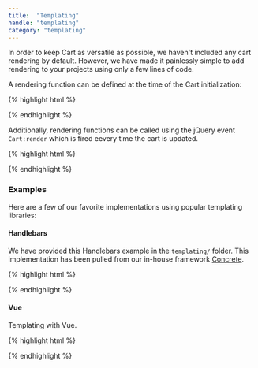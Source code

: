```yaml
---
title:  "Templating"
handle: "templating"
category: "templating"
---
```


In order to keep Cart as versatile as possible, we haven't included any cart rendering by default. However, we have made it painlessly simple to add rendering to your projects using only a few lines of code.

A rendering function can be defined at the time of the Cart initialization:

{% highlight html %}
<script type="text/javascript">
  cart = new Cart({% raw %}{{ cart | json }}{% endraw %}, {
    render: function(event, cart) {
      // Render anything you want here
    }
  });
</script>
{% endhighlight %}

Additionally, rendering functions can be called using the jQuery event `Cart:render` which is fired eevery time the cart is updated.

{% highlight html %}
<script type="text/javascript">
  $(document).on('Cart:render', function(event, cart) {
    // Render anything extra you want here
  });
</script>
{% endhighlight %}

### Examples
Here are a few of our favorite implementations using popular templating libraries:

#### Handlebars
We have provided this Handlebars example in the `templating/` folder. This implementation has been pulled from our in-house framework [Concrete](https://elkfox.github.io/Concrete/).

{% highlight html %}
<script data-Cart-template type="text/x-handlebars-template">

</script>

<script type="text/javascript">
  $(document).on('Cart:render', function(event, cart) {
    var source = $('[data-Cart-template]').html();
    var template = Handlebars.compile(source);
    var html = template(cart);
    $('[data-Cart-container]').html(html);
  });
</script>
{% endhighlight %}

#### Vue
Templating with Vue.

{% highlight html %}
<script type="vu/hoang">

</script>
{% endhighlight %}
